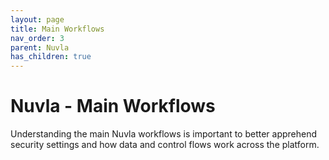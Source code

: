 ```yaml
---
layout: page
title: Main Workflows
nav_order: 3
parent: Nuvla
has_children: true
---
```


# Nuvla - Main Workflows

Understanding the main Nuvla workflows is important to better apprehend security settings and how data and control flows work across the platform.


<!--
## Quarantine Workflow

This section describes the [NuvlaBox](/nuvlabox/nuvlabox.html) quarantine workflow following the detection of a suspected or effective cyber or physical attack on the device, its software and/or its network environment.

**1. A NuvlaBox has been compromised**

**1a. A security breach has been detected by the customer**

Either based os suspicious activity or malfunctioning of the NuvlaBox, the customer might detect a security vulnerability and decide to act on it.

**1b. A security breach has been detected by the NuvlaBox itself**

Using internal services and integrity checks, or a third party cyber-intrusion detection app, a security vulnerability is detected

--- 

**2. Reporting the security issue**

A compromised NuvlaBox is reported in Nuvla, which changes its state to “quarantined”. Compromised devices become non-operational, and only a manual intervention (both on-site and remotely from Nuvla) can re-activate the NuvlaBox.

**2a. The customer takes action**

The owner of the NuvlaBox, with his/her Nuvla credentials, can mark the NuvlaBox as compromised.

**2b. SixSq/NuvlaBox takes action**

An action can be taken automatically, as soon as the security vulnerability has been detected, to mark the NuvlaBox record as compromised.
-->